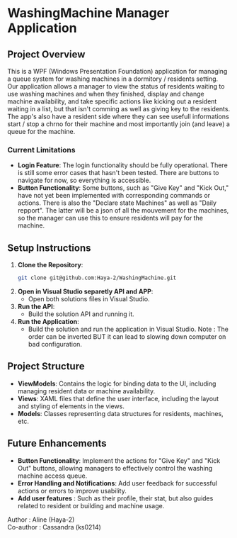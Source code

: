 # WashingMachine Manager Application

## Project Overview

This is a WPF (Windows Presentation Foundation) application for managing a queue system for washing machines in a dormitory / residents setting.  
Our application allows a manager to view the status of residents waiting to use washing machines and when they finished, display and change machine availability, and take specific actions like kicking out a resident waiting in a list, but that isn't comming as well as giving key to the residents.  
The app's also have a resident side where they can see usefull informations start / stop a chrno for their machine and most importantly join (and leave) a queue for the machine. 

### Current Limitations 

- **Login Feature**: The login functionality should be fully operational. There is still some error cases that hasn't been tested. There are buttons to navigate for now, so everything is accessible.
- **Button Functionality**: Some buttons, such as "Give Key" and "Kick Out," have not yet been implemented with corresponding commands or actions. There is also the "Declare state Machines" as well as "Daily repport". The latter will be a json of all the mouvement for the machines, so the manager can use this to ensure residents will pay for the machine.

## Setup Instructions

1. **Clone the Repository**:
    ```bash
    git clone git@github.com:Haya-2/WashingMachine.git
    ```
2. **Open in Visual Studio separetly API and APP**:
    - Open both solutions files in Visual Studio.
3. **Run the API**:
    - Build the solution API and running it.
4. **Run the Application**:
    - Build the solution and run the application in Visual Studio.
Note : The order can be inverted BUT it can lead to slowing down computer on bad configuration. 

## Project Structure

- **ViewModels**: Contains the logic for binding data to the UI, including managing resident data or machine availability.
- **Views**: XAML files that define the user interface, including the layout and styling of elements in the views.
- **Models**: Classes representing data structures for residents, machines, etc.

## Future Enhancements

- **Button Functionality**: Implement the actions for "Give Key" and "Kick Out" buttons, allowing managers to effectively control the washing machine access queue.
- **Error Handling and Notifications**: Add user feedback for successful actions or errors to improve usability.
- **Add user features** : Such as their profile, their stat, but also guides related to resident or building and machine usage.


Author : Aline (Haya-2)  
Co-author : Cassandra (ks0214)
